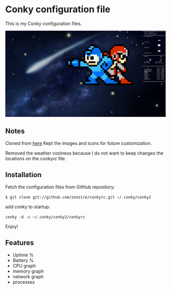 Conky configuration file
========================

This is my Conky configuration files.

![Conky](https://github.com/gdledsan/conkyrc/raw/master/Screenshot.png)

Notes
------------
Cloned from [here](https://github.com/zenzire/conkyrc)
Kept the images and icons for future customization.

Removed the weather coolness because I do not want to keep changes the locations on the conkyrc file.

Installation
------------

Fetch the configuration files from GitHub repository:

``
$ git clone git://github.com/zenzire/conkyrc.git ~/.conky/conky2
``

add conky to startup:

``
conky -d -c ~/.conky/conky2/conkyrc  
``

Enjoy!

Features
--------
*   Uptime %
*   Battery %
*   CPU graph
*   memory graph
*   network graph
*   processes
